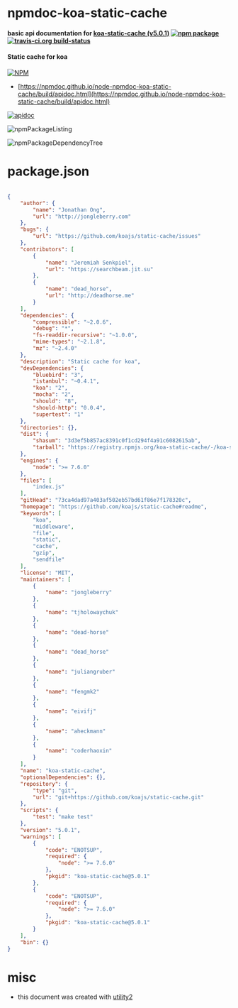 # npmdoc-koa-static-cache

#### basic api documentation for  [koa-static-cache (v5.0.1)](https://github.com/koajs/static-cache#readme)  [![npm package](https://img.shields.io/npm/v/npmdoc-koa-static-cache.svg?style=flat-square)](https://www.npmjs.org/package/npmdoc-koa-static-cache) [![travis-ci.org build-status](https://api.travis-ci.org/npmdoc/node-npmdoc-koa-static-cache.svg)](https://travis-ci.org/npmdoc/node-npmdoc-koa-static-cache)

#### Static cache for koa

[![NPM](https://nodei.co/npm/koa-static-cache.png?downloads=true&downloadRank=true&stars=true)](https://www.npmjs.com/package/koa-static-cache)

- [https://npmdoc.github.io/node-npmdoc-koa-static-cache/build/apidoc.html](https://npmdoc.github.io/node-npmdoc-koa-static-cache/build/apidoc.html)

[![apidoc](https://npmdoc.github.io/node-npmdoc-koa-static-cache/build/screenCapture.buildCi.browser.%252Ftmp%252Fbuild%252Fapidoc.html.png)](https://npmdoc.github.io/node-npmdoc-koa-static-cache/build/apidoc.html)

![npmPackageListing](https://npmdoc.github.io/node-npmdoc-koa-static-cache/build/screenCapture.npmPackageListing.svg)

![npmPackageDependencyTree](https://npmdoc.github.io/node-npmdoc-koa-static-cache/build/screenCapture.npmPackageDependencyTree.svg)



# package.json

```json

{
    "author": {
        "name": "Jonathan Ong",
        "url": "http://jongleberry.com"
    },
    "bugs": {
        "url": "https://github.com/koajs/static-cache/issues"
    },
    "contributors": [
        {
            "name": "Jeremiah Senkpiel",
            "url": "https://searchbeam.jit.su"
        },
        {
            "name": "dead_horse",
            "url": "http://deadhorse.me"
        }
    ],
    "dependencies": {
        "compressible": "~2.0.6",
        "debug": "*",
        "fs-readdir-recursive": "~1.0.0",
        "mime-types": "~2.1.8",
        "mz": "~2.4.0"
    },
    "description": "Static cache for koa",
    "devDependencies": {
        "bluebird": "3",
        "istanbul": "~0.4.1",
        "koa": "2",
        "mocha": "2",
        "should": "8",
        "should-http": "0.0.4",
        "supertest": "1"
    },
    "directories": {},
    "dist": {
        "shasum": "3d3ef5b857ac8391c0f1cd294f4a91c6082615ab",
        "tarball": "https://registry.npmjs.org/koa-static-cache/-/koa-static-cache-5.0.1.tgz"
    },
    "engines": {
        "node": ">= 7.6.0"
    },
    "files": [
        "index.js"
    ],
    "gitHead": "73ca4dad97a403af502eb57bd61f86e7f178320c",
    "homepage": "https://github.com/koajs/static-cache#readme",
    "keywords": [
        "koa",
        "middleware",
        "file",
        "static",
        "cache",
        "gzip",
        "sendfile"
    ],
    "license": "MIT",
    "maintainers": [
        {
            "name": "jongleberry"
        },
        {
            "name": "tjholowaychuk"
        },
        {
            "name": "dead-horse"
        },
        {
            "name": "dead_horse"
        },
        {
            "name": "juliangruber"
        },
        {
            "name": "fengmk2"
        },
        {
            "name": "eivifj"
        },
        {
            "name": "aheckmann"
        },
        {
            "name": "coderhaoxin"
        }
    ],
    "name": "koa-static-cache",
    "optionalDependencies": {},
    "repository": {
        "type": "git",
        "url": "git+https://github.com/koajs/static-cache.git"
    },
    "scripts": {
        "test": "make test"
    },
    "version": "5.0.1",
    "warnings": [
        {
            "code": "ENOTSUP",
            "required": {
                "node": ">= 7.6.0"
            },
            "pkgid": "koa-static-cache@5.0.1"
        },
        {
            "code": "ENOTSUP",
            "required": {
                "node": ">= 7.6.0"
            },
            "pkgid": "koa-static-cache@5.0.1"
        }
    ],
    "bin": {}
}
```



# misc
- this document was created with [utility2](https://github.com/kaizhu256/node-utility2)
